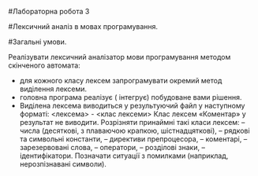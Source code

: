 #Лабораторна робота 3

#Лексичний аналіз в мовах програмування.

#Загальні умови.

Реалізувати лексичний аналізатор мови програмування методом скінченого автомата:
- для кожного класу лексем запрограмувати окремий метод виділення лексеми.
- головна програма реалізує ( інтегрує) побудоване вами рішення.
- Виділена лексема виводиться у результуючий файл у наступному форматі:
&lt;лексема&gt; - &lt;клас лексеми&gt;
Клас лексем «Коментар» у результат не виводити.
Розрізняти принаймні такі класи лексем:
– числа (десяткові, з плаваючою крапкою, шістнадцяткові),
– рядкові та символьні константи,
– директиви препроцесора,
– коментарі,
– зарезервовані слова,
– оператори,
– розділові знаки,
– ідентифікатори.
Позначати ситуації з помилками (наприклад, нерозпізнавані символи).
